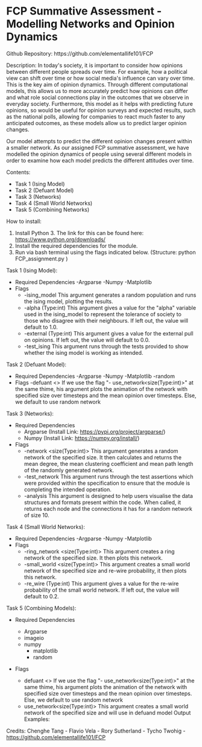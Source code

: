 <h1> FCP Summative Assessment - Modelling Networks and Opinion Dynamics </h1>
Github Repository: https://github.com/elementallife101/FCP
<br>

Description:
In today's society, it is important to consider how opinions between different people spreads over time. For example, how a political view can shift over time or how social media's influence can vary over time. This is the key aim of opinion dynamics. Through different computational models, this allows us to more accurately predict how opinions can differ and what role social connections play in the outcomes that we observe in everyday society. Furthermore, this model as it helps with predicting future opinions, so would be useful for opinion surveys and expected results, such as the national polls, allowing for companies to react much faster to any anticipated outcomes, as these models allow us to predict larger opinion changes.

Our model attempts to predict the different opinion changes present within a smaller network. As our assigned FCP summative assessment, we have modelled the opinion dynamics of people using several different models in order to examine how each model predicts the different attitudes over time. 

Contents:
- Task 1 (Ising Model)
- Task 2 (Defuant Model)
- Task 3 (Networks)
- Task 4 (Small World Networks)
- Task 5 (Combining Networks)

How to install:

1) Install Python 3. The link for this can be found here: https://www.python.org/downloads/
2) Install the required dependencies for the module.
3) Run via bash terminal using the flags indicated below. (Structure: python FCP_assignment.py <flag> <argument>)

Task 1 (Ising Model):
- Required Dependencies
	-Argparse
	-Numpy
	-Matplotlib
- Flags
	- -ising_model
		This argument generates a random population and runs the ising model, plotting the results.
	- -alpha (Type:int)
		This argument gives a value for the "alpha" variable used in the ising_model to represent the tolerance of society to those who disagree with their neighbours. If left out, the value will default to 1.0.
	- -external (Type:int)
		This argument gives a value for the external pull on opinions. If left out, the value will default to 0.0.
	- -test_ising
		This argument runs through the tests provided to show whether the ising model is working as intended.

Task 2 (Defuant Model):
- Required Dependencies
	-Argparse
	-Numpy
	-Matplotlib
  	-random
- Flags
        -defuant <>
   		If we use the flag "- use_network<size(Type:int)>" at the same thime, his argument plots the animation of the network with specified size over timesteps and the mean opinion over timesteps.
  		Else, we default to use random network

Task 3 (Networks):
- Required Dependencies
	- Argparse (Install Link: https://pypi.org/project/argparse/)
	- Numpy (Install Link: https://numpy.org/install/)
- Flags
	- -network <size(Type:int)>
		This argument generates a random network of the specified size. It then calculates and returns the mean degree, the mean clustering coefficient and mean path length of the 		randomly generated network.
	- -test_network 
		This argument runs through the test assertions which were provided within the specification to ensure that the module is completing the intended operation.
	- -analysis
		This argument is designed to help users visualise the data structures and formats present within the code. When called, it returns each node and the connections it has for 		a random network of size 10.

Task 4 (Small World Networks):
- Required Dependencies
	-Argparse
	-Numpy
	-Matplotlib
- Flags
	- -ring_network <size(Type:int)>
		This argument creates a ring network of the specified size. It then plots this network.
	- -small_world <size(Type:int)>
		This argument creates a small world network of the specified size and re-wire probability, it then plots this network.
	- -re_wire (Type:int)
		This argument gives a value for the re-wire probability of the small world network. If left out, the value will default to 0.2.

Task 5 (Combining Models):
- Required Dependencies
	- Argparse
	- imageio
 	- numpy
        - matplotlib
        - random
 	  	 
- Flags
	- defuant <>
   		If we use the flag "- use_network<size(Type:int)>" at the same thime, his argument plots the animation of the network with specified size over timesteps and the mean opinion over timesteps.
  		Else, we default to use random network
 	- use_network<size(Type:int)>
		This argument creates a small world network of the specified size and will use in defuand model
Output Examples:


Credits:
Chenghe Tang - 
Flavio Vela - 
Rory Sutherland - 
Tycho Twohig - https://github.com/elementallife101/FCP
